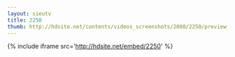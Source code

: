 ```yaml
---
layout: sieutv
title: 2250
thumb: http://hdsite.net/contents/videos_screenshots/2000/2250/preview_360p.mp4.jpg
---
```

{% include iframe src='http://hdsite.net/embed/2250' %}
 
